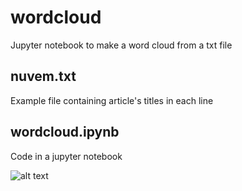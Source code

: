 # wordcloud
Jupyter notebook to make a word cloud from a txt file

## nuvem.txt
Example file containing article's titles in each line

## wordcloud.ipynb
Code in a jupyter notebook

![alt text]([https://raw.githubusercontent.com/gioguarnieri/wordcloud/main/wordcloud_titles.png])
